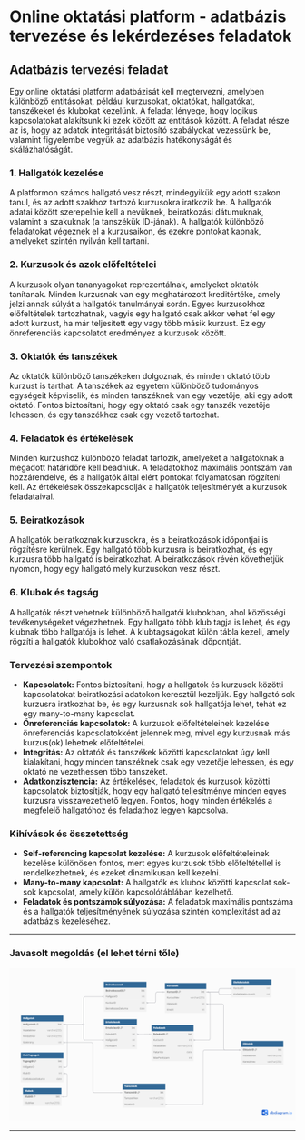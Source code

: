 # Online oktatási platform - adatbázis tervezése és lekérdezéses feladatok

## Adatbázis tervezési feladat

Egy online oktatási platform adatbázisát kell megtervezni, amelyben különböző entitásokat, például kurzusokat, oktatókat, hallgatókat, tanszékeket és klubokat kezelünk. A feladat lényege, hogy logikus kapcsolatokat alakítsunk ki ezek között az entitások között. A feladat része az is, hogy az adatok integritását biztosító szabályokat vezessünk be, valamint figyelembe vegyük az adatbázis hatékonyságát és skálázhatóságát.

### 1. Hallgatók kezelése

A platformon számos hallgató vesz részt, mindegyikük egy adott szakon tanul, és az adott szakhoz tartozó kurzusokra iratkozik be. A hallgatók adatai között szerepelnie kell a nevüknek, beiratkozási dátumuknak, valamint a szakuknak (a tanszékük ID-jának). A hallgatók különböző feladatokat végeznek el a kurzusaikon, és ezekre pontokat kapnak, amelyeket szintén nyilván kell tartani.

### 2. Kurzusok és azok előfeltételei

A kurzusok olyan tananyagokat reprezentálnak, amelyeket oktatók tanítanak. Minden kurzusnak van egy meghatározott kreditértéke, amely jelzi annak súlyát a hallgatók tanulmányai során. Egyes kurzusokhoz előfeltételek tartozhatnak, vagyis egy hallgató csak akkor vehet fel egy adott kurzust, ha már teljesített egy vagy több másik kurzust. Ez egy önreferenciás kapcsolatot eredményez a kurzusok között.

### 3. Oktatók és tanszékek

Az oktatók különböző tanszékeken dolgoznak, és minden oktató több kurzust is tarthat. A tanszékek az egyetem különböző tudományos egységeit képviselik, és minden tanszéknek van egy vezetője, aki egy adott oktató. Fontos biztosítani, hogy egy oktató csak egy tanszék vezetője lehessen, és egy tanszékhez csak egy vezető tartozhat.

### 4. Feladatok és értékelések

Minden kurzushoz különböző feladat tartozik, amelyeket a hallgatóknak a megadott határidőre kell beadniuk. A feladatokhoz maximális pontszám van hozzárendelve, és a hallgatók által elért pontokat folyamatosan rögzíteni kell. Az értékelések összekapcsolják a hallgatók teljesítményét a kurzusok feladataival.

### 5. Beiratkozások

A hallgatók beiratkoznak kurzusokra, és a beiratkozások időpontjai is rögzítésre kerülnek. Egy hallgató több kurzusra is beiratkozhat, és egy kurzusra több hallgató is beiratkozhat. A beiratkozások révén követhetjük nyomon, hogy egy hallgató mely kurzusokon vesz részt.

### 6. Klubok és tagság

A hallgatók részt vehetnek különböző hallgatói klubokban, ahol közösségi tevékenységeket végezhetnek. Egy hallgató több klub tagja is lehet, és egy klubnak több hallgatója is lehet. A klubtagságokat külön tábla kezeli, amely rögzíti a hallgatók klubokhoz való csatlakozásának időpontját.

### Tervezési szempontok

- **Kapcsolatok:** Fontos biztosítani, hogy a hallgatók és kurzusok közötti kapcsolatokat beiratkozási adatokon keresztül kezeljük. Egy hallgató sok kurzusra iratkozhat be, és egy kurzusnak sok hallgatója lehet, tehát ez egy many-to-many kapcsolat.
- **Önreferenciás kapcsolatok:** A kurzusok előfeltételeinek kezelése önreferenciás kapcsolatokként jelennek meg, mivel egy kurzusnak más kurzus(ok) lehetnek előfeltételei.
- **Integritás:** Az oktatók és tanszékek közötti kapcsolatokat úgy kell kialakítani, hogy minden tanszéknek csak egy vezetője lehessen, és egy oktató ne vezethessen több tanszéket.
- **Adatkonzisztencia:** Az értékelések, feladatok és kurzusok közötti kapcsolatok biztosítják, hogy egy hallgató teljesítménye minden egyes kurzusra visszavezethető legyen. Fontos, hogy minden értékelés a megfelelő hallgatóhoz és feladathoz legyen kapcsolva.

### Kihívások és összetettség

- **Self-referencing kapcsolat kezelése:** A kurzusok előfeltételeinek kezelése különösen fontos, mert egyes kurzusok több előfeltétellel is rendelkezhetnek, és ezeket dinamikusan kell kezelni.
- **Many-to-many kapcsolat:** A hallgatók és klubok közötti kapcsolat sok-sok kapcsolat, amely külön kapcsolótáblában kezelhető.
- **Feladatok és pontszámok súlyozása:** A feladatok maximális pontszáma és a hallgatók teljesítményének súlyozása szintén komplexitást ad az adatbázis kezeléséhez.

---

### Javasolt megoldás (el lehet térni tőle)

<img src='./assets/diagram.png' />

---
